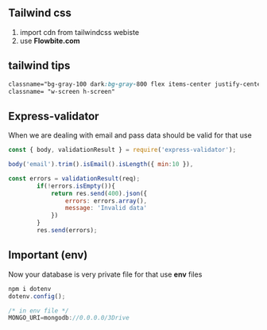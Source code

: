 ## Tailwind css
1. import cdn from tailwindcss webiste
2. use **Flowbite.com**

## tailwind tips 
``` css
classname="bg-gray-100 dark:bg-gray-800 flex items-center justify-center"
classname= "w-screen h-screen"
```

## Express-validator
When we are dealing with email and pass data should be valid for that use 
```js
const { body, validationResult } = require('express-validator');

body('email').trim().isEmail().isLength({ min:10 }),

const errors = validationResult(req);
        if(!errors.isEmpty()){
            return res.send(400).json({
                errors: errors.array(),
                message: 'Invalid data'
            })
        }
        res.send(errors);
```

## Important (env)
Now your database is very private file for that use **env** files
```js
npm i dotenv
dotenv.config();

/* in env file */
MONGO_URI=mongodb://0.0.0.0/3Drive
```